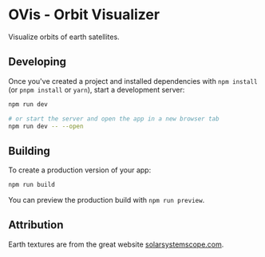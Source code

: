 # OVis - Orbit Visualizer

Visualize orbits of earth satellites.

## Developing

Once you've created a project and installed dependencies with `npm install` (or `pnpm install` or `yarn`), start a development server:

```bash
npm run dev

# or start the server and open the app in a new browser tab
npm run dev -- --open
```

## Building

To create a production version of your app:

```bash
npm run build
```

You can preview the production build with `npm run preview`.

## Attribution

Earth textures are from the great website [solarsystemscope.com](https://www.solarsystemscope.com/textures/).
